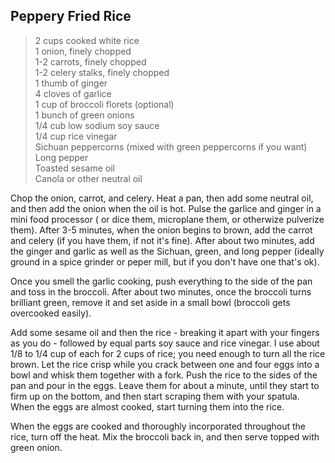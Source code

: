 ## Peppery Fried Rice

  
> 2 cups cooked white rice  
> 1 onion, finely chopped  
> 1-2 carrots, finely chopped  
> 1-2 celery stalks, finely chopped  
> 1 thumb of ginger  
> 4 cloves of garlice  
> 1 cup of broccoli florets (optional)  
> 1 bunch of green onions  
> 1/4 cub low sodium soy sauce  
> 1/4 cup rice vinegar  
> Sichuan peppercorns (mixed with green peppercorns if you want)  
> Long pepper   
> Toasted sesame oil  
> Canola or other neutral oil  

Chop the onion, carrot, and celery. Heat a pan, then add some neutral oil, and then add the onion when the oil is hot.  Pulse the garlice and ginger in a mini food processor (
or dice them, microplane them, or otherwize pulverize them).  After 3-5 minutes, when the onion begins to brown, add the carrot and celery (if you have them, if not it's fine).  After about two minutes, add the ginger and garlic as well as the Sichuan, green, and long pepper (ideally ground in a spice grinder or peper mill, but if you don't have one that's ok).  

Once you smell the garlic cooking, push everything to the side of the pan and toss in the broccoli.  After about two minutes, once the broccoli turns brilliant green, remove it and set aside in a small bowl (broccoli gets overcooked easily).   

Add some sesame oil and then the rice - breaking it apart with your fingers as you do - followed by equal parts soy sauce and rice vinegar.  I use about 1/8 to 1/4 cup of each for 2 cups of rice; you need enough to turn all the rice brown.  Let the rice crisp while you crack between one and four eggs into a bowl and whisk them together with a fork.  Push the rice to the sides of the pan and pour in the eggs.  Leave them for about a minute, until they start to firm up on the bottom, and then start scraping them with your spatula.  When the eggs are almost cooked, start turning them into the rice.  

When the eggs are cooked and thoroughly incorporated throughout the rice, turn off the heat.  Mix the broccoli back in, and then serve topped with green onion.

